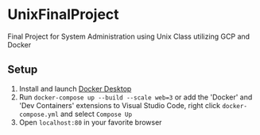 # UnixFinalProject
Final Project for System Administration using Unix Class utilizing GCP and Docker

## Setup
1. Install and launch [Docker Desktop](https://www.docker.com/products/docker-desktop/)
2. Run `docker-compose up --build --scale web=3` or add the 'Docker' and 'Dev Containers' extensions to Visual Studio Code, right click `docker-compose.yml` and select `Compose Up`
3. Open `localhost:80` in your favorite browser